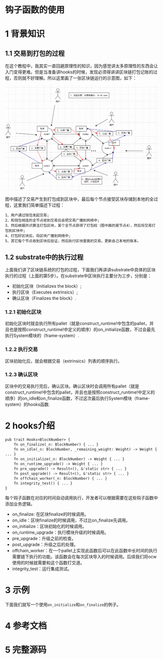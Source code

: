 # 钩子函数的使用

# 1 背景知识
## 1.1 交易到打包的过程
在这个教程中，我其实一直回避原理性的知识，因为感觉讲太多原理性的东西会让入门变得更难。但是当准备讲hooks的时候，发现必须得讲讲区块链打包记账的过程，否则就不好理解。所以这里画了一张区块链运行的示意图，如下：

![发起交易到打包的过程](./assets/运行图.PNG)


图中描述了交易产生到打包成到区块中，最后每个节点接受区块存储到本地的全过程，这里我们简单描述下过程：
```
1、用户通过钱包发起交易;
2、和钱包相连的全节点收到交易后会把交易广播到网络中;
3、然后根据共识算法打包区块，某个全节点获得了打包权（图中画的是节点4），然后将交易打包到区块中;
4、打包好区块后，将区块广播到网络中;
5、其它每个节点收到区块后验证，然后执行区块里面的交易，更新自己本地的账本。
```


## 1.2 substrate中的执行过程
上面我们讲了区块链系统的打包的过程，下面我们再讲讲substrate中具体的区块执行的过程（上面的第5步）。在substrate中区块执行主要分为三步，分别是：
* 初始化区块（Initializes the block）;
* 执行区块（Executes extrinsics）;
* 确认区块（Finalizes the block）.

### 1.2.1 初始化区块
初始化区块时就会执行所有pallet（就是construct_runtime!中包含的pallet，并且也是按照construct_runtime!中定义的顺序）的on_initialize函数，不过会最先执行System模块的（frame-system）.

### 1.2.2 执行交易

区块初始化后，就会根据交易（extrinsics）列表的顺序执行。

### 1.2.3 确认区块
区块中的交易执行完后，确认区块。确认区块时会调用所有pallet（就是construct_runtime!中包含的pallet，并且也是按照construct_runtime!中定义的顺序）的on_idle和on_finalize函数，不过这次最后执行System模块（frame-system）的hooks函数.
  
# 2 hooks介绍 
```
pub trait Hooks<BlockNumber> {
    fn on_finalize(_n: BlockNumber) { ... }
    fn on_idle(_n: BlockNumber, _remaining_weight: Weight) -> Weight { ... }
    fn on_initialize(_n: BlockNumber) -> Weight { ... }
    fn on_runtime_upgrade() -> Weight { ... }
    fn pre_upgrade() -> Result<(), &'static str> { ... }
    fn post_upgrade() -> Result<(), &'static str> { ... }
    fn offchain_worker(_n: BlockNumber) { ... }
    fn integrity_test() { ... }
}
```
每个钩子函数在对应的时间自动调用执行，开发者可以根据需要在这些钩子函数中添加业务逻辑。

* on_finalize: 在区块finalize的时候调用。
* on_idle：区块finalize的时候调用，不过比on_finalize先调用。
* on_initialize：区块初始化的时候调用。
* on_runtime_upgrade：执行模块升级的时候调用。
* pre_upgrade：升级之前的检查。
* post_upgrade：升级之后的处理。
* offchain_worker：在一个pallet上实现此函数后可以在此函数中长时间的执行需要链下执行的功能。该函数会在每次区块导入的时候调用。后续我们将ocw使用的时候就需要和这个函数打交道。
* integrity_test：运行集成测试。

# 3 示例
下面我们就写一个使用```on_initialize```和```on_finalize```的例子。


# 4 参考文档

# 5 完整源码
